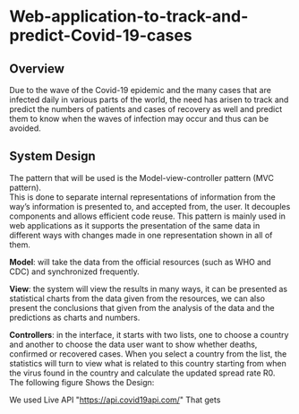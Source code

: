 # Web-application-to-track-and-predict-Covid-19-cases
## Overview

Due to the wave of the Covid-19 epidemic and the many cases that are infected daily in various parts of the world, the need has arisen to track and predict the numbers of patients and cases of recovery as well and predict them to know when the waves of infection may occur and thus can be avoided.

## System Design
The pattern that will be used is the Model-view-controller pattern (MVC pattern).<br>
This is done to separate internal representations of information from the way’s information is presented to, and accepted from, the user. It decouples components and allows efficient code reuse. This pattern is mainly used in web applications as it supports the presentation of the same data in different ways with changes made in one representation shown in all of them.<br>

**Model**: will take the data from the official resources (such as WHO and CDC) and synchronized frequently.<br>

**View**: the system will view the results in many ways, it can be presented as statistical charts from the data given from the resources, we can also present the conclusions that given from the analysis of the data and the predictions as charts and numbers.<br>

**Controllers**: in the interface, it starts with two lists, one to choose a country and another to choose the data user want to show whether deaths, confirmed or recovered cases. When you select a country from the list, the statistics will turn to view what is related to this country starting from when the virus found in the country and calculate the updated spread rate R0.<br>
The following figure Shows the Design:<br>
<!-- <p align="center">
<img src="https://user-images.githubusercontent.com/61229902/170965290-d462820d-0c0d-465b-8615-b68893f27bbb.png" width="200" height="300" />
</p> -->


We used Live API  "https://api.covid19api.com/" That gets 
